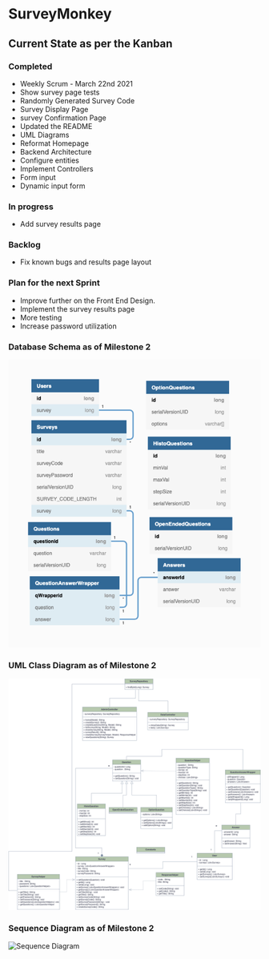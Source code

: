 # SurveyMonkey

## Current State as per the Kanban

### Completed
- Weekly Scrum - March 22nd 2021
- Show survey page tests
- Randomly Generated Survey Code
- Survey Display Page
- survey Confirmation Page
- Updated the README
- UML Diagrams
- Reformat Homepage
- Backend Architecture
- Configure entities
- Implement Controllers
- Form input
- Dynamic input form


### In progress
- Add survey results page

### Backlog
- Fix known bugs and results page layout

### Plan for the next Sprint
- Improve further on the Front End Design.
- Implement the survey results page
- More testing
- Increase password utilization

### Database Schema as of Milestone 2

![Database Schema](src/main/resources/static/images/survey_monkey_er_diagram.png)

### UML Class Diagram as of Milestone 2

![UML Class Diagram](src/main/resources/static/images/uml.png)

### Sequence Diagram as of Milestone 2

![Sequence Diagram](https://user-images.githubusercontent.com/44556924/112642474-ba8c1000-8e19-11eb-995c-8c011cb1d741.png)


